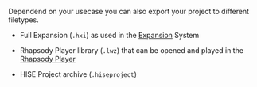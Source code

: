 Dependend on your usecase you can also export your project to different filetypes. 

- Full Expansion (`.hxi`) as used in the [Expansion](/working-with-hise/project-management/expansions) System

- Rhapsody Player library (`.lwz`) that can be opened and played in the [Rhapsody Player](https://librewave.com/rhapsody/)

- HISE Project archive (`.hiseproject`)